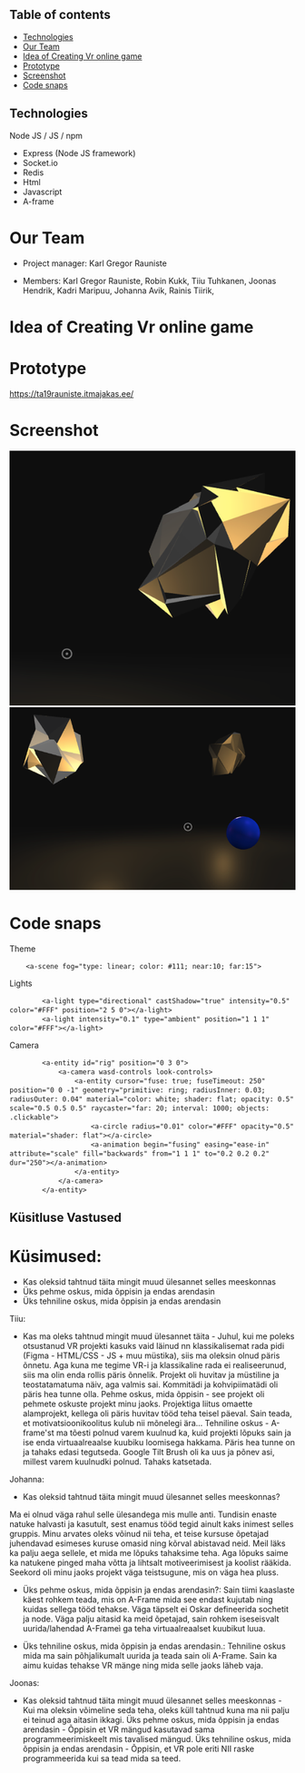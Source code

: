 
## Table of contents
* [Technologies](#Technologies)
* [Our Team](#Our-Team)
* [Idea of Creating Vr online game](#Idea-of-Creating-Vr-online-game)
* [Prototype](#Prototype)
* [Screenshot](#Screenshot)
* [Code snaps](#Code-snaps)

## Technologies
Node JS / JS / npm
- Express (Node JS framework)
- Socket.io
- Redis
- Html
- Javascript
- A-frame

# Our Team

* Project manager: Karl Gregor Rauniste

* Members: Karl Gregor Rauniste, Robin Kukk, Tiiu Tuhkanen, Joonas Hendrik, Kadri Maripuu, Johanna Avik, Rainis Tiirik,

# Idea of Creating Vr online game


# Prototype

https://ta19rauniste.itmajakas.ee/

# Screenshot

![Screenshot](https://github.com/Swissgroover/node-project-vr/blob/main/Screenshot%20at%20Feb%2003%2022-37-04.png)
![Screenshot](https://github.com/Swissgroover/node-project-vr/blob/main/Screenshot%20at%20Feb%2003%2022-37-15.png)

# Code snaps

Theme
```
    <a-scene fog="type: linear; color: #111; near:10; far:15">
```
Lights
```
        <a-light type="directional" castShadow="true" intensity="0.5" color="#FFF" position="2 5 0"></a-light>
        <a-light intensity="0.1" type="ambient" position="1 1 1" color="#FFF"></a-light>
```
Camera
```
        <a-entity id="rig" position="0 3 0">
            <a-camera wasd-controls look-controls>
                <a-entity cursor="fuse: true; fuseTimeout: 250" position="0 0 -1" geometry="primitive: ring; radiusInner: 0.03; radiusOuter: 0.04" material="color: white; shader: flat; opacity: 0.5" scale="0.5 0.5 0.5" raycaster="far: 20; interval: 1000; objects: .clickable">
                    <a-circle radius="0.01" color="#FFF" opacity="0.5" material="shader: flat"></a-circle>
                    <a-animation begin="fusing" easing="ease-in" attribute="scale" fill="backwards" from="1 1 1" to="0.2 0.2 0.2" dur="250"></a-animation>
                </a-entity>
            </a-camera>
        </a-entity>
 ```


## Küsitluse Vastused
# Küsimused:
- Kas oleksid tahtnud täita mingit muud ülesannet selles meeskonnas
- Üks pehme oskus, mida õppisin ja endas arendasin
- Üks tehniline oskus, mida õppisin ja endas arendasin
		
Tiiu:
- Kas ma oleks tahtnud mingit muud ülesannet täita - Juhul, kui me poleks otsustanud VR projekti kasuks vaid läinud nn klassikalisemat rada pidi (Figma - HTML/CSS - JS + muu müstika), siis ma oleksin olnud päris õnnetu. Aga kuna me tegime VR-i ja klassikaline rada ei realiseerunud, siis ma olin enda rollis päris õnnelik. Projekt oli huvitav ja müstiline ja teostatamatuma näiv, aga valmis sai. Kommitädi ja kohvipiimatädi oli päris hea tunne olla.
Pehme oskus, mida õppisin - see projekt oli pehmete oskuste projekt minu jaoks. Projektiga liitus omaette alamprojekt, kellega oli päris huvitav tööd teha teisel päeval. Sain teada, et motivatsioonikoolitus kulub nii mõnelegi ära...
Tehniline oskus - A-frame'st ma tõesti polnud varem kuulnud ka, kuid projekti lõpuks sain ja ise enda virtuaalreaalse kuubiku loomisega hakkama. Päris hea tunne on ja tahaks edasi tegutseda. Google Tilt Brush oli ka uus ja põnev asi, millest varem kuulnudki polnud. Tahaks katsetada. 

Johanna:
- Kas oleksid tahtnud täita mingit muud ülesannet selles meeskonnas?

Ma ei olnud väga rahul selle ülesandega mis mulle anti. Tundisin enaste natuke halvasti ja kasutult, sest enamus tööd tegid ainult kaks inimest selles gruppis. Minu arvates oleks võinud nii teha, et teise kursuse õpetajad juhendavad esimeses kuruse omasid ning kõrval abistavad neid.  Meil läks ka palju aega sellele, et mida me lõpuks tahaksime teha. Aga lõpuks saime ka natukene pinged maha võtta ja lihtsalt motiveerimisest ja koolist rääkida. Seekord oli minu jaoks projekt väga teistsugune, mis on väga hea pluss.
	
- Üks pehme oskus, mida õppisin ja endas arendasin?:
Sain tiimi kaaslaste käest rohkem teada, mis on A-Frame mida see endast kujutab ning kuidas sellega tööd tehakse. Väga täpselt ei Oskar defineerida sochetit ja node. Väga palju aitasid ka meid õpetajad, sain rohkem iseseisvalt uurida/lahendad A-Frameì ga teha virtuaalreaalset kuubikut luua. 
	
- Üks tehniline oskus, mida õppisin ja endas arendasin.:
Tehniline oskus mida ma sain põhjalikumalt uurida ja teada  sain oli A-Frame. Sain ka aimu kuidas tehakse VR mänge ning mida selle jaoks läheb vaja.
	
	
Joonas:
- Kas oleksid tahtnud täita mingit muud ülesannet selles meeskonnas - Kui ma oleksin võimeline seda teha, oleks küll tahtnud kuna ma nii palju ei teinud aga aitasin ikkagi.
Üks pehme oskus, mida õppisin ja endas arendasin - Õppisin et VR mängud kasutavad sama programmeerimiskeelt mis tavalised mängud.
Üks tehniline oskus, mida õppisin ja endas arendasin - Õppisin, et VR pole eriti NII raske programmeerida kui sa tead mida sa teed.



 

